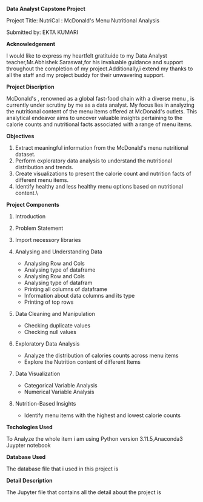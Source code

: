 **Data Analyst Capstone Project**

Project Title: NutriCal : McDonald's Menu Nutritional Analysis

Submitted by: EKTA KUMARI

**Acknowledgement**

  I would like to express my heartfelt gratituide to my Data Analyst teacher,Mr.Abhishek Saraswat,for his invaluable guidance and support throughout the completion of my project.Additionally,i extend my thanks to 
  all the staff and my project buddy for their unwavering support.
  
**Project Discription**

   McDonald's , renowned as a global fast-food chain with a diverse menu , is currently under scrutiny by me as a data analyst. My focus lies in analyzing the nutritional content of the menu items offered at 
   McDonald's outlets. This analytical endeavor aims to uncover valuable insights pertaining to the calorie counts and nutritional facts associated with a range of menu items.
   
**Objectives**

1.	Extract meaningful information from the McDonald's menu nutritional dataset.
2.	Perform exploratory data analysis to understand the nutritional distribution and trends.
3.	Create visualizations to present the calorie count and nutrition facts of different menu items.
4.	Identify healthy and less healthy menu options based on nutritional content.\
   
**Project Components**

1. Introduction
   
2. Problem Statement
   
3. Import necessory libraries
   
4. Analysing and Understanding Data
   *  Analysing Row and Cols
   *  Analysing type of dataframe
   * 	Analysing Row and Cols
   *  Analysing type of datafram
   *  Printing all columns of dataframe
   *  Information about data columns and its type
   *	Printing of top rows

5. Data Cleaning and Manipulation
   *  Checking duplicate values
   *  Checking null values

6. Exploratory Data Analysis
   *  Analyze the distribution of calories counts across menu items
   *  Explore the Nutrition content of different Items
 
7. Data Visualization
   * Categorical Variable Analysis
   * Numerical Variable Analysis
 
8. Nutrition-Based Insights
   * Identify menu items with the highest and lowest calorie counts 

**Techologies Used**

To Analyze the whole item i am using Python version 3.11.5,Anaconda3 Juypter notebook

**Database Used**

The database file that i used in this project is 

**Detail Description**

The Jupyter file that contains all the detail about the project is 

